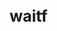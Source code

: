 ---
title: waitf
permalink: /commands/miscellaneous#wait-freely-waitf
parent: Miscellaneous Commands
grand_parent: Commands
nav_order: 5
---